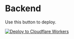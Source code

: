# Backend

Use this button to deploy.

[![Deploy to Cloudflare Workers](https://deploy.workers.cloudflare.com/button)](https://deploy.workers.cloudflare.com/?url=https://github.com/prognoveljs/prognovel/packages/backend)
